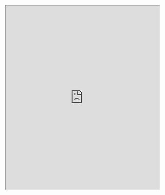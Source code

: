 <iframe src="https://projets.vlamynck.fr/Université-de-Bordeaux/MD/Tuto_Config_Services_Réseaux.md" width="100%" height="600px"></iframe>
